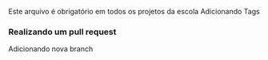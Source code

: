 Este arquivo é obrigatório em todos os projetos da escola
Adicionando Tags
### Realizando um pull request
Adicionando nova branch
